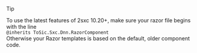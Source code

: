 > [!TIP]
> To use the latest features of 2sxc 10.20+, make sure your razor file begins with the line  
> `@inherits ToSic.Sxc.Dnn.RazorComponent`  
> Otherwise your Razor templates is based on the default, older component code. 